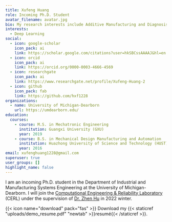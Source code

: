 ```yaml
---
title: Xufeng Huang
role: Incoming Ph.D. Student
avatar_filename: avatar.jpg
bio: My research interests include Additive Manufacturing and Diagnosis System.
interests:
  - Deep Learning
social:
  - icon: google-scholar
    icon_pack: ai
    link: https://scholar.google.com/citations?user=hkSBCssAAAAJ&hl=en
  - icon: orcid
    icon_pack: ai
    link: https://orcid.org/0000-0003-4666-4569
  - icon: researchgate
    icon_pack: ai
    link: https://www.researchgate.net/profile/Xufeng-Huang-2
  - icon: github
    icon_pack: fab
    link: https://github.com/hxf1228
organizations:
  - name: University of Michigan-Dearborn
    url: https://umdearborn.edu/
education:
  courses:
    - course: M.S. in Mechatronic Engineering
      institution: Guangxi University (GXU)
      year: 2019
    - course: B.S. in Mechanical Design Manufacturing and Automation
      institution: Huazhong University of Science and Technology (HUST)
      year: 2016
email: xufenghuang1228@gmail.com
superuser: true
user_groups: []
highlight_name: false
---
```

I am an incoming Ph.D. student in the Department of Industrial and Manufacturing Systems Engineering at the University of Michigan-Dearborn. I will join the [Computational Engineering & Reliability Laboratory](http://www.google.com/url?q=http%3A%2F%2Freliadesign.net%2F&sa=D&sntz=1&usg=AFQjCNHDhX32PLsSLRh0f34rLsNWrvddzg) (CERL) under the supervision of [Dr. Zhen Hu](https://www.google.com/url?q=https%3A%2F%2Fumdearborn.edu%2Fusers%2Fzhennhu&sa=D&sntz=1&usg=AFQjCNGm3aWrgnO9QRX-fyo7alwGhUsuwA) in 2022 winter.

{{< icon name="download" pack="fas" >}} Download my {{< staticref "uploads/demo_resume.pdf" "newtab" >}}resumé{{< /staticref >}}.